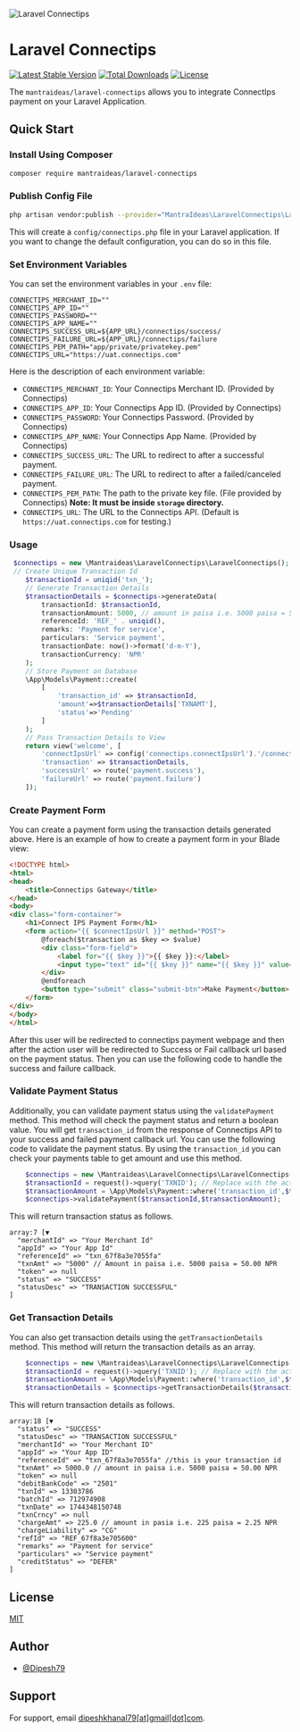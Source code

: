 ![Laravel Connectips](https://banners.beyondco.de/Laravel%20Connectips.png?theme=light&packageManager=composer+require&packageName=mantraideas%2Flaravel-connectips&pattern=architect&style=style_1&description=Integrate+Connectips+checkout+to+your+Laravel+application&md=1&showWatermark=1&fontSize=100px&images=https%3A%2F%2Flaravel.com%2Fimg%2Flogomark.min.svg)

# Laravel Connectips

[![Latest Stable Version](http://poser.pugx.org/mantraideas/laravel-connectips/v)](https://packagist.org/packages/mantraideas/laravel-connectips)
[![Total Downloads](http://poser.pugx.org/mantraideas/laravel-connectips/downloads)](https://packagist.org/packages/mantraideas/laravel-connectips)
[![License](http://poser.pugx.org/mantraideas/laravel-connectips/license)](https://packagist.org/packages/mantraideas/laravel-connectips)

The `mantraideas/laravel-connectips` allows you to integrate ConnectIps payment on your Laravel Application.

## Quick Start

### Install Using Composer

```bash
composer require mantraideas/laravel-connectips
```

### Publish Config File

```bash
php artisan vendor:publish --provider="MantraIdeas\LaravelConnectips\LaravelConnectipsServiceProvider"
```

This will create a `config/connectips.php` file in your Laravel application. If you want to change the default configuration, you can do so in this file.

### Set Environment Variables
You can set the environment variables in your `.env` file:

```dotenv
CONNECTIPS_MERCHANT_ID=""
CONNECTIPS_APP_ID=""
CONNECTIPS_PASSWORD=""
CONNECTIPS_APP_NAME=""
CONNECTIPS_SUCCESS_URL=${APP_URL}/connectips/success/
CONNECTIPS_FAILURE_URL=${APP_URL}/connectips/failure
CONNECTIPS_PEM_PATH="app/private/privatekey.pem"
CONNECTIPS_URL="https://uat.connectips.com"
```
Here is the description of each environment variable:
- `CONNECTIPS_MERCHANT_ID`: Your Connectips Merchant ID. (Provided by Connectips)
- `CONNECTIPS_APP_ID`: Your Connectips App ID. (Provided by Connectips)
- `CONNECTIPS_PASSWORD`: Your Connectips Password. (Provided by Connectips)
- `CONNECTIPS_APP_NAME`: Your Connectips App Name. (Provided by Connectips)
- `CONNECTIPS_SUCCESS_URL`: The URL to redirect to after a successful payment.
- `CONNECTIPS_FAILURE_URL`: The URL to redirect to after a failed/canceled payment.
- `CONNECTIPS_PEM_PATH`: The path to the private key file. (File provided by Connectips) **Note: It must be inside `storage` directory.**
- `CONNECTIPS_URL`: The URL to the Connectips API. (Default is `https://uat.connectips.com` for testing.)

### Usage
```php
 $connectips = new \Mantraideas\LaravelConnectips\LaravelConnectips();
 // Create Unique Transaction Id
    $transactionId = uniqid('txn_');
    // Generate Transaction Details
    $transactionDetails = $connectips->generateData(
        transactionId: $transactionId,
        transactionAmount: 5000, // amount in paisa i.e. 5000 paisa = 50.00 NPR
        referenceId: 'REF_' . uniqid(),
        remarks: 'Payment for service',
        particulars: 'Service payment',
        transactionDate: now()->format('d-m-Y'),
        transactionCurrency: 'NPR'
    );
    // Store Payment on Database
    \App\Models\Payment::create(
        [
            'transaction_id' => $transactionId,
            'amount'=>$transactionDetails['TXNAMT'],
            'status'=>'Pending'
        ]
    );
    // Pass Transaction Details to View
    return view('welcome', [
        'connectIpsUrl' => config('connectips.connectIpsUrl').'/connectipswebgw/loginpage',
        'transaction' => $transactionDetails,
        'successUrl' => route('payment.success'),
        'failureUrl' => route('payment.failure')
    ]);
```
### Create Payment Form
You can create a payment form using the transaction details generated above. Here is an example of how to create a payment form in your Blade view:

```html
<!DOCTYPE html>
<html>
<head>
    <title>Connectips Gateway</title>
</head>
<body>
<div class="form-container">
    <h1>Connect IPS Payment Form</h1>
    <form action="{{ $connectIpsUrl }}" method="POST">
        @foreach($transaction as $key => $value)
        <div class="form-field">
            <label for="{{ $key }}">{{ $key }}:</label>
            <input type="text" id="{{ $key }}" name="{{ $key }}" value="{{ $value }}" readonly>
        </div>
        @endforeach
        <button type="submit" class="submit-btn">Make Payment</button>
    </form>
</div>
</body>
</html>
```
After this user will be redirected to connectips payment webpage and then after the action user will be redirected to Success or Fail callback url based on the payment status. Then you can use the following code to handle the success and failure callback.
### Validate Payment Status
Additionally, you can validate payment status using the `validatePayment` method. This method will check the payment status and return a boolean value.
You will get ```transaction_id``` from the response of Connectips API to your success and failed payment callback url. You can use the following code to validate the payment status.
By using the ```transaction_id``` you can check your payments table to get amount and use this method.

```php
    $connectips = new \Mantraideas\LaravelConnectips\LaravelConnectips();
    $transactionId = request()->query('TXNID'); // Replace with the actual transaction ID
    $transactionAmount = \App\Models\Payment::where('transaction_id',$transactionId)->first()?->amount; // Replace with the actual transaction amount
    $connectips->validatePayment($transactionId,$transactionAmount);
```
This will return transaction status as follows.
```aiignore
array:7 [▼ 
  "merchantId" => "Your Merchant Id"
  "appId" => "Your App Id"
  "referenceId" => "txn_67f8a3e7055fa"
  "txnAmt" => "5000" // Amount in paisa i.e. 5000 paisa = 50.00 NPR
  "token" => null
  "status" => "SUCCESS"
  "statusDesc" => "TRANSACTION SUCCESSFUL"
]
```
### Get Transaction Details
You can also get transaction details using the `getTransactionDetails` method. This method will return the transaction details as an array.

```php
    $connectips = new \Mantraideas\LaravelConnectips\LaravelConnectips();
    $transactionId = request()->query('TXNID'); // Replace with the actual transaction ID
    $transactionAmount = \App\Models\Payment::where('transaction_id',$transactionId)->first()?->amount; // Replace with the actual transaction amount
    $transactionDetails = $connectips->getTransactionDetails($transactionId);
```
This will return transaction details as follows.
```aiignore
array:18 [▼ 
  "status" => "SUCCESS"
  "statusDesc" => "TRANSACTION SUCCESSFUL"
  "merchantId" => "Your Merchant ID"
  "appId" => "Your App ID"
  "referenceId" => "txn_67f8a3e7055fa" //this is your transaction id
  "txnAmt" => 5000.0 // amount in paisa i.e. 5000 paisa = 50.00 NPR
  "token" => null
  "debitBankCode" => "2501"
  "txnId" => 13303786
  "batchId" => 712974908
  "txnDate" => 1744348150748
  "txnCrncy" => null
  "chargeAmt" => 225.0 // amount in pasia i.e. 225 paisa = 2.25 NPR
  "chargeLiability" => "CG"
  "refId" => "REF_67f8a3e705600"
  "remarks" => "Payment for service"
  "particulars" => "Service payment"
  "creditStatus" => "DEFER"
]
```

## License

[MIT](https://choosealicense.com/licenses/mit/)

## Author

- [@Dipesh79](https://www.github.com/Dipesh79)

## Support

For support, email [dipeshkhanal79[at]gmail[dot]com](mailto:dipeshkanal79@gmail.com).
